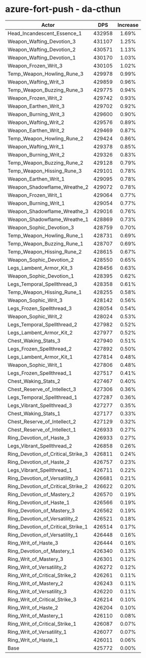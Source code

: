 # azure-fort-push - da-cthun
| Actor | DPS | Increase |
|---|:---:|:---:|
|Head_Incandescent_Essence_1|432958|1.69%|
|Weapon_Wafting_Devotion_3|431107|1.25%|
|Weapon_Wafting_Devotion_2|430571|1.13%|
|Weapon_Wafting_Devotion_1|430170|1.03%|
|Weapon_Frozen_Writ_3|430105|1.02%|
|Temp_Weapon_Howling_Rune_3|429978|0.99%|
|Weapon_Wafting_Writ_3|429859|0.96%|
|Temp_Weapon_Buzzing_Rune_3|429775|0.94%|
|Weapon_Frozen_Writ_2|429742|0.93%|
|Weapon_Earthen_Writ_3|429702|0.92%|
|Weapon_Burning_Writ_3|429600|0.90%|
|Weapon_Wafting_Writ_2|429576|0.89%|
|Weapon_Earthen_Writ_2|429469|0.87%|
|Temp_Weapon_Howling_Rune_2|429424|0.86%|
|Weapon_Wafting_Writ_1|429378|0.85%|
|Weapon_Burning_Writ_2|429326|0.83%|
|Temp_Weapon_Buzzing_Rune_2|429128|0.79%|
|Temp_Weapon_Hissing_Rune_3|429101|0.78%|
|Weapon_Earthen_Writ_1|429095|0.78%|
|Weapon_Shadowflame_Wreathe_2|429072|0.78%|
|Weapon_Frozen_Writ_1|429064|0.77%|
|Weapon_Burning_Writ_1|429054|0.77%|
|Weapon_Shadowflame_Wreathe_3|429016|0.76%|
|Weapon_Shadowflame_Wreathe_1|428869|0.73%|
|Weapon_Sophic_Devotion_3|428759|0.70%|
|Temp_Weapon_Howling_Rune_1|428731|0.69%|
|Temp_Weapon_Buzzing_Rune_1|428707|0.69%|
|Temp_Weapon_Hissing_Rune_2|428615|0.67%|
|Weapon_Sophic_Devotion_2|428550|0.65%|
|Legs_Lambent_Armor_Kit_3|428456|0.63%|
|Weapon_Sophic_Devotion_1|428395|0.62%|
|Legs_Temporal_Spellthread_3|428358|0.61%|
|Temp_Weapon_Hissing_Rune_1|428255|0.58%|
|Weapon_Sophic_Writ_3|428142|0.56%|
|Legs_Frozen_Spellthread_3|428054|0.54%|
|Weapon_Sophic_Writ_2|428024|0.53%|
|Legs_Temporal_Spellthread_2|427982|0.52%|
|Legs_Lambent_Armor_Kit_2|427977|0.52%|
|Chest_Waking_Stats_3|427940|0.51%|
|Legs_Frozen_Spellthread_2|427892|0.50%|
|Legs_Lambent_Armor_Kit_1|427814|0.48%|
|Weapon_Sophic_Writ_1|427806|0.48%|
|Legs_Frozen_Spellthread_1|427517|0.41%|
|Chest_Waking_Stats_2|427467|0.40%|
|Chest_Reserve_of_Intellect_3|427306|0.36%|
|Legs_Temporal_Spellthread_1|427287|0.36%|
|Legs_Vibrant_Spellthread_3|427277|0.35%|
|Chest_Waking_Stats_1|427177|0.33%|
|Chest_Reserve_of_Intellect_2|427129|0.32%|
|Chest_Reserve_of_Intellect_1|426933|0.27%|
|Ring_Devotion_of_Haste_3|426933|0.27%|
|Legs_Vibrant_Spellthread_2|426858|0.26%|
|Ring_Devotion_of_Critical_Strike_3|426811|0.24%|
|Ring_Devotion_of_Haste_2|426757|0.23%|
|Legs_Vibrant_Spellthread_1|426711|0.22%|
|Ring_Devotion_of_Versatility_3|426681|0.21%|
|Ring_Devotion_of_Critical_Strike_2|426622|0.20%|
|Ring_Devotion_of_Mastery_2|426570|0.19%|
|Ring_Devotion_of_Haste_1|426566|0.19%|
|Ring_Devotion_of_Mastery_3|426562|0.19%|
|Ring_Devotion_of_Versatility_2|426521|0.18%|
|Ring_Devotion_of_Critical_Strike_1|426514|0.17%|
|Ring_Devotion_of_Versatility_1|426448|0.16%|
|Ring_Writ_of_Haste_3|426444|0.16%|
|Ring_Devotion_of_Mastery_1|426340|0.13%|
|Ring_Writ_of_Mastery_3|426301|0.12%|
|Ring_Writ_of_Versatility_2|426272|0.12%|
|Ring_Writ_of_Critical_Strike_2|426261|0.11%|
|Ring_Writ_of_Mastery_2|426243|0.11%|
|Ring_Writ_of_Versatility_3|426220|0.11%|
|Ring_Writ_of_Critical_Strike_3|426214|0.10%|
|Ring_Writ_of_Haste_2|426204|0.10%|
|Ring_Writ_of_Mastery_1|426110|0.08%|
|Ring_Writ_of_Critical_Strike_1|426087|0.07%|
|Ring_Writ_of_Versatility_1|426077|0.07%|
|Ring_Writ_of_Haste_1|426011|0.06%|
|Base|425772|0.00%|
